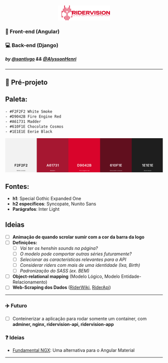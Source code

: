 <p align="center" width="100%">
    <img width="33%" src="https://raw.githubusercontent.com/santivgo/ridervision/refs/heads/main/pre-projeto/ref-images/assets/ridervision-logo-colored.png"> 
</p>

### 🎨 Front-end (Angular)
### :computer: Back-end (Django)
##### by [@santivgo](github.com/santivgo) && [@AlyssonHenri](github.com/AlyssonHenri)
---
## :pencil: Pré-projeto 
## Paleta:
    - #F2F2F2 White Smoke
    - #D9042B Fire Engine Red
    - #A61731 Madder
    - #610F1E Chocolate Cosmos
    - #1E1E1E Eerie Black

![palette](https://raw.githubusercontent.com/santivgo/ridervision/refs/heads/main/pre-projeto/ref-images/palette.png)

## Fontes:
  -  **h1**: Special Gothic Expanded One
  -  **h2 específicos**: Syncopate, Nunito Sans
  -  **Parágrafos**: Inter Light 
## Ideias
- [ ] **Animação de quando scrolar sumir com a cor da barra da logo**
- [ ] **Definições:**
    - [ ] *Vai ter os henshin sounds na página?*
    - [ ] *O modelo pode comportar outras séries futuramente?*
    - [ ] *Selecionar as características relevantes para a API*
    - [ ] *Considerar riders com mais de uma identidade (Ixa, Birth)*
    - [ ] *Padronização do SASS (ex. BEM)*
- [ ] **Object-relational mapping** (Modelo Lógico, Modelo Entidade-Relacionamento)
- [ ] **Web-Scraping dos Dados** ([RiderWiki](https://kamenrider.fandom.com/pt/wiki/Wiki_Kamen_Rider), [RiderApi](https://riderapi.netlify.app/))
---

### :airplane: Futuro
- [ ] Conteinerizar a aplicação para rodar somente um container, com **adminer, nginx, ridervision-api, ridervision-app**  
### :question: Ideias
- [Fundamental NGX](https://sap.github.io/fundamental-ngx/#/core/home): Uma alternativa para o Angular Material

---
